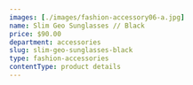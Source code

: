 ```yaml
---
images: [./images/fashion-accessory06-a.jpg]
name: Slim Geo Sunglasses // Black
price: $90.00
department: accessories
slug: slim-geo-sunglasses-black
type: fashion-accessories
contentType: product details
---
```

